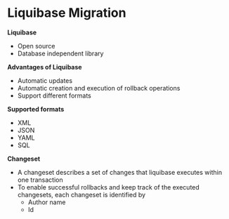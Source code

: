 # Liquibase Migration

**Liquibase**
- Open source
- Database independent library

**Advantages of Liquibase**
- Automatic updates
- Automatic creation and execution of rollback operations
- Support different formats

**Supported formats**
- XML
- JSON
- YAML
- SQL

**Changeset**
- A changeset describes a set of changes that liquibase executes within one transaction
- To enable successful rollbacks and keep track of the executed changesets, each changeset is identified by
  - Author name
  - Id
